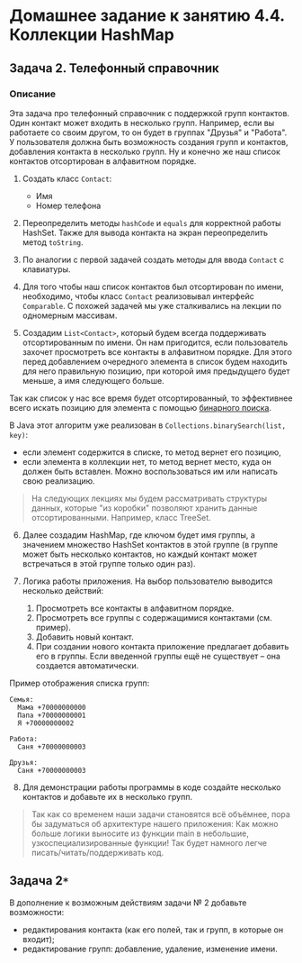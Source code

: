 # Домашнее задание к занятию 4.4. Коллекции HashMap
## Задача 2. Телефонный справочник

### Описание
Эта задача про телефонный справочник с поддержкой групп контактов. Один контакт может входить в несколько групп.
Например, если вы работаете со своим другом, то он будет в группах "Друзья" и "Работа".
У пользователя должна быть возможность создания групп и контактов, добавления контакта в несколько групп.
Ну и конечно же наш список контактов отсортирован в алфавитном порядке.

1. Создать класс `Contact`:
    * Имя
    * Номер телефона

2. Переопределить методы `hashCode` и `equals` для  корректной работы HashSet. Также для вывода контакта на экран переопределить метод `toString`.

3. По аналогии с первой задачей создать методы для ввода `Contact` с клавиатуры. 

4. Для того чтобы наш список контактов был отсортирован по имени, необходимо, чтобы класс `Contact` реализовывал интерфейс `Comparable`. C похожей задачей мы уже сталкивались на лекции по одномерным массивам.

5. Создадим `List<Contact>`, который будем всегда поддерживать отсортированным по имени. Он нам пригодится, если пользователь захочет просмотреть все контакты в алфавитном порядке. Для этого перед добавлением очередного элемента в список будем находить для него правильную позицию, при которой имя предыдущего будет меньше, а имя следующего больше. 

Так как список у нас все время будет отсортированный, то эффективнее всего искать позицию для элемента с помощью [бинарного поиска](https://wikipedia.org/wiki/Двоичный_поиск). 

В  Java этот алгоритм уже реализован в `Collections.binarySearch(list, key)`: 
* если элемент содержится в списке, то метод вернет его позицию, 
* если элемента в коллекции нет, то метод вернет место, куда он должен быть вставлен. 
Можно воспользоваться им или написать свою реализацию.

> На следующих лекциях мы будем рассматривать структуры данных, которые "из коробки" позволяют хранить данные отсортированными. Например, класс TreeSet.

6. Далее создадим HashMap, где ключом будет имя группы, а значением множество HashSet контактов в этой группе (в группе может быть несколько контактов, но каждый контакт может встречаться в этой группе только один раз).

7. Логика работы приложения. На выбор пользователю выводится несколько действий:
    1. Просмотреть все контакты в алфавитном порядке.
    2. Просмотреть все группы с содержащимися контактами (см. пример).
    3. Добавить новый контакт.
    4. При создании нового контакта приложение предлагает добавить его в группы. Если введенной группы ещё не существует – она создается автоматически.

Пример отображения списка групп:
```
Семья:
  Мама +70000000000
  Папа +70000000001
  Я +70000000002

Работа:
  Саня +70000000003

Друзья:
  Саня +70000000003
```

8. Для демонстрации работы программы в коде создайте несколько контактов и добавьте их в несколько групп.

> Так как со временем наши задачи становятся всё объёмнее, пора бы задуматься об архитектуре нашего приложения:
> Как можно больше логики выносите из функции main в небольшие, узкоспециализированные функции! Так будет намного легче писать/читать/поддерживать код.

## Задача 2`*`

В дополнение к возможным действиям задачи № 2 добавьте возможности:
* редактирования контакта (как его полей, так и групп, в которые он входит);
* редактирование групп: добавление, удаление, изменение имени.
